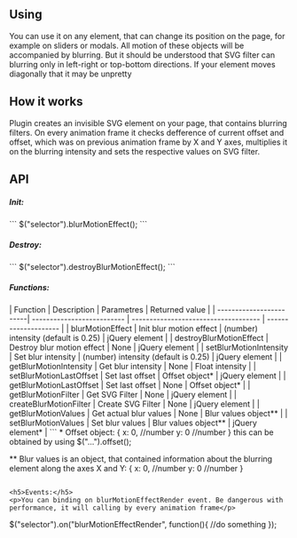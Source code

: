 <h2>Using</h2>
<p>You can use it on any element, that can change its position on the page, for example on sliders or modals. All motion of these objects will be accompanied by blurring. But it should be understood that SVG filter can blurring only in left-right or top-bottom directions. If your element moves diagonally that it may be unpretty</p>

<h2>How it works</h2>
<p>Plugin creates an invisible SVG element on your page, that contains blurring filters. On every animation frame it checks defference of current offset and offset, which was on previous animation frame by X and Y axes, multiplies it on the blurring intensity and sets the respective values on SVG filter.</p>

<h2>API</h2>
<h5>Init:</h5>
```
$("selector").blurMotionEffect();
```
<h5>Destroy:</h5>
```
$("selector").destroyBlurMotionEffect();
```

<h5>Functions:</h5>
| Function                | Description                | Parametres                           | Returned value       |
| ------------------------| -------------------------- | ------------------------------------ | -------------------- |
| blurMotionEffect        | Init blur motion effect    | (number) intensity (default is 0.25) | jQuery element       |
| destroyBlurMotionEffect | Destroy blur motion effect | None                                 | jQuery element       |
| setBlurMotionIntensity  | Set blur intensity         | (number) intensity (default is 0.25) | jQuery element       |
| getBlurMotionIntensity  | Get blur intensity         | None                                 | Float intensity      |
| setBlurMotionLastOffset | Set last offset            | Offset object*                       | jQuery element       |
| getBlurMotionLastOffset | Set last offset            | None                                 | Offset object*       |
| getBlurMotionFilter     | Get SVG Filter             | None                                 | jQuery element       |
| createBlurMotionFilter  | Create SVG Filter          | None                                 | jQuery element       |
| getBlurMotionValues     | Get actual blur values     | None                                 | Blur values object** |
| setBlurMotionValues     | Set blur values            | Blur values object**                 | jQuery element*      |
```
* Offset object: 
{
  x: 0, //number
  y: 0 //number
}
this can be obtained by using $("...").offset();

** Blur values is an object, that contained information about the blurring element along the axes X and Y:
{
  x: 0, //number
  y: 0 //number
}
```

<h5>Events:</h5>
<p>You can binding on blurMotionEffectRender event. Be dangerous with performance, it will calling by every animation frame</p>
```
$("selector").on("blurMotionEffectRender", function(){
  //do something
});
```
